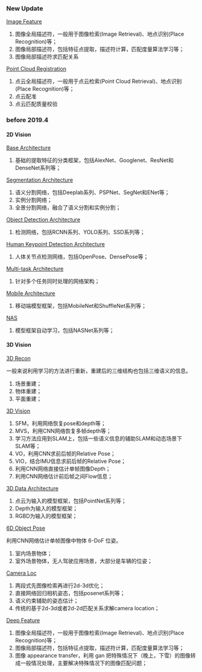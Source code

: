 ### New Update

[Image Feature](https://github.com/huayong/dl-vision-papers/tree/master/image-feature)

1. 图像全局描述符，一般用于图像检索(Image Retrieval)、地点识别(Place Recognition)等；
2. 图像局部描述符，包括特征点提取，描述符计算，匹配度量算法学习等；
2. 图像局部描述符求匹配关系

[Point Cloud Registration](https://github.com/huayong/dl-vision-papers/tree/master/point-cloud-registration)

1. 点云全局描述符，一般用于点云检索(Point Cloud Retrieval)、地点识别(Place Recognition)等；
1. 点云配准
2. 点云匹配质量校验


### before 2019.4

#### 2D Vision

[Base Architecture](https://github.com/huayong/dl-vision-papers/tree/master/base-archs)

1. 基础的提取特征的分类框架，包括AlexNet、Googlenet、ResNet和DenseNet系列等；

[Segmentation Architecture](https://github.com/huayong/dl-vision-papers/tree/master/seg-archs)

1. 语义分割网络，包括Deeplab系列、PSPNet、SegNet和ENet等；
2. 实例分割网络；
3. 全景分割网络，融合了语义分割和实例分割；

[Object Detection Architecture](https://github.com/huayong/dl-vision-papers/tree/master/det-archs)

1. 检测网络，包括RCNN系列、YOLO系列、SSD系列等；

[Human Keypoint Detection Architecture](https://github.com/huayong/dl-vision-papers/tree/master/kps-archs)

1. 人体关节点检测网络，包括OpenPose、DensePose等；

[Multi-task Architecture](https://github.com/huayong/dl-vision-papers/tree/master/multi-archs)

1. 针对多个任务同时处理的网络架构；

[Mobile Architecture](https://github.com/huayong/dl-vision-papers/tree/master/mobile-archs)

1. 移动端模型框架，包括MobileNet和ShuffleNet系列等；

[NAS](https://github.com/huayong/dl-vision-papers/tree/master/nas-archs)
1. 模型框架自动学习，包括NASNet系列等；

#### 3D Vision

[3D Recon](https://github.com/huayong/dl-vision-papers/tree/master/3d-recon)

一般来说利用学习的方法进行重新，重建后的三维结构也包括三维语义的信息。

1. 场景重建；
2. 物体重建；
3. 平面重建；

[3D Vision](https://github.com/huayong/dl-vision-papers/tree/master/3d-vision)

1. SFM，利用网络恢复pose和depth等；
2. MVS，利用CNN网络恢复多帧depth等；
2. 学习方法应用到SLAM上，包括一些语义信息的辅助SLAM和动态场景下SLAM等；
2. VO，利用CNN求前后帧的Relative Pose；
3. VIO，结合IMU信息求前后帧的Relative Pose；
4. 利用CNN网络直接估计单帧图像Depth；
5. 利用CNN网络估计前后帧之间Flow信息；

[3D Data Architecture](https://github.com/huayong/dl-vision-papers/tree/master/3d-archs)

1. 点云为输入的模型框架，包括PointNet系列等；
2. Depth为输入的模型框架；
3. RGBD为输入的模型框架；

[6D Object Pose](https://github.com/huayong/dl-vision-papers/tree/master/6d-object-pose)

利用CNN网络估计单帧图像中物体 6-DoF 位姿。

1. 室内场景物体；
2. 室外场景物体，无人驾驶应用场景，大部分是车辆的位姿；

[Camera Loc](https://github.com/huayong/dl-vision-papers/tree/master/camera-loc)

1. 两段式先图像检索再进行2d-3d优化；
2. 直接网络回归相机姿态，包括posenet系列等；
3. 语义约束辅助的姿态估计；
4. 传统的基于2d-3d或者2d-2d匹配关系求解camera location；

[Deep Feature](https://github.com/huayong/dl-vision-papers/tree/master/deep-feature)

1. 图像全局描述符，一般用于图像检索(Image Retrieval)、地点识别(Place Recognition)等；
2. 图像局部描述符，包括特征点提取，描述符计算，匹配度量算法学习等；
3. 图像 appearance transfer，利用 gan 把特殊情况下（晚上，下雪）的图像转成一般情况处理，主要解决特殊情况下的图像匹配问题；
